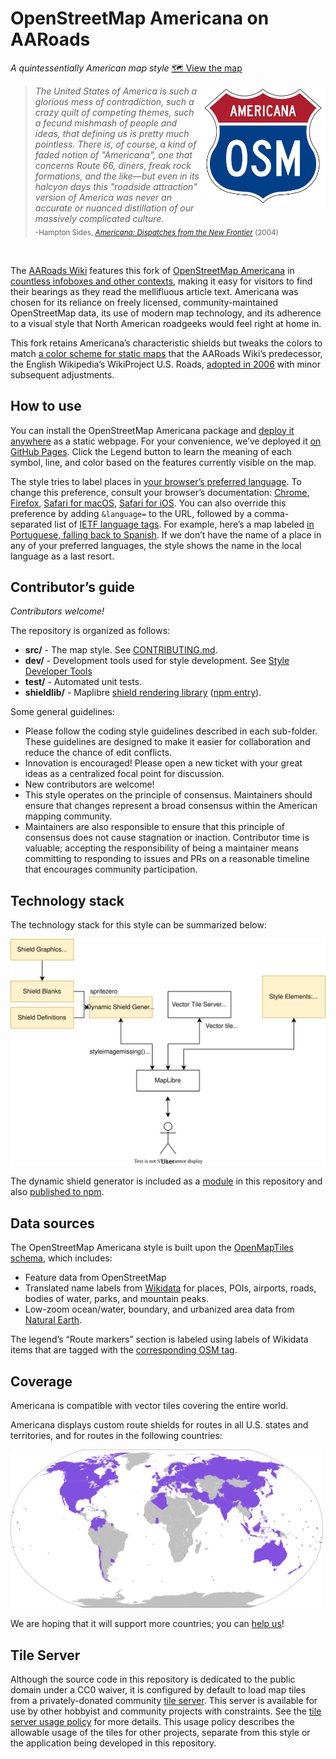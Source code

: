 # OpenStreetMap Americana on AARoads

_A quintessentially American map style_ [🗺 View the map](https://aaroads-wiki.github.io/openstreetmap-americana/)

<img src="doc-img/osm-americana-logo.png" alt="Americana map style logo" width="200" align="right"/>

> _The United States of America is such a glorious mess of contradiction, such a crazy quilt of competing themes, such a fecund mishmash of people and ideas, that defining us is pretty much pointless. There is, of course, a kind of faded notion of "Americana", one that concerns Route 66, diners, freak rock formations, and the like—but even in its halcyon days this "roadside attraction" version of America was never an accurate or nuanced distillation of our massively complicated culture._ <br/><sub>-Hampton Sides, <i>[Americana: Dispatches from the New Frontier](<https://en.wikipedia.org/wiki/Americana_(book)>)</i> (2004)</sub>

<br />

The [AARoads Wiki](https://wiki.aaroads.com/) features this fork of [OpenStreetMap Americana](https://github.com/zelonewolf/openstreetmap-americana/) in [countless infoboxes and other contexts](https://wiki.aaroads.com/wiki/AARoads:Maps), making it easy for visitors to find their bearings as they read the mellifluous article text. Americana was chosen for its reliance on freely licensed, community-maintained OpenStreetMap data, its use of modern map technology, and its adherence to a visual style that North American roadgeeks would feel right at home in.

This fork retains Americana’s characteristic shields but tweaks the colors to match [a color scheme for static maps](https://en.wikipedia.org/wiki/Wikipedia:WikiProject_U.S._Roads/Maps_task_force#Standards) that the AARoads Wiki’s predecessor, the English Wikipedia’s WikiProject U.S. Roads, [adopted in 2006](https://en.wikipedia.org/wiki/Wikipedia_talk:WikiProject_U.S._Roads/Maps_task_force/Archive_1#Voting) with minor subsequent adjustments.

## How to use

You can install the OpenStreetMap Americana package and [deploy it anywhere](CONTRIBUTING.md#Production%20builds) as a static webpage. For your convenience, we’ve deployed it [on GitHub Pages](https://aaroads-wiki.github.io/openstreetmap-americana/). Click the Legend button to learn the meaning of each symbol, line, and color based on the features currently visible on the map.

The style tries to label places in [your browser’s preferred language](https://www.w3.org/International/questions/qa-lang-priorities). To change this preference, consult your browser’s documentation: [Chrome](https://support.google.com/chrome/answer/173424), [Firefox](https://support.mozilla.org/en-US/kb/use-firefox-another-language), [Safari for macOS](https://support.apple.com/guide/mac-help/change-the-system-language-mh26684/mac), [Safari for iOS](https://support.apple.com/en-us/HT204031). You can also override this preference by adding `&language=` to the URL, followed by a comma-separated list of [IETF language tags](https://www.w3.org/International/articles/language-tags/). For example, here’s a map labeled [in Portuguese, falling back to Spanish](https://aaroads-wiki.github.io/openstreetmap-americana/#language=pt,es). If we don’t have the name of a place in any of your preferred languages, the style shows the name in the local language as a last resort.

## Contributor’s guide

_Contributors welcome!_

The repository is organized as follows:

- **src/** - The map style. See [CONTRIBUTING.md](CONTRIBUTING.md).
- **dev/** - Development tools used for style development. See [Style Developer Tools](dev/README.md)
- **test/** - Automated unit tests.
- **shieldlib/** - Maplibre [shield rendering library](shieldlib/README.md) ([npm entry](https://www.npmjs.com/package/@americana/maplibre-shield-generator?activeTab=readme)).

Some general guidelines:

- Please follow the coding style guidelines described in each sub-folder. These guidelines are designed to make it easier for collaboration and reduce the chance of edit conflicts.
- Innovation is encouraged! Please open a new ticket with your great ideas as a centralized focal point for discussion.
- New contributors are welcome!
- This style operates on the principle of consensus. Maintainers should ensure that changes represent a broad consensus within the American mapping community.
- Maintainers are also responsible to ensure that this principle of consensus does not cause stagnation or inaction. Contributor time is valuable; accepting the responsibility of being a maintainer means committing to responding to issues and PRs on a reasonable timeline that encourages community participation.

## Technology stack

The technology stack for this style can be summarized below:

<img src="doc-img/architecture.drawio.svg" alt="Americana technology stack" />

The dynamic shield generator is included as a [module](shieldlib/README.md) in this repository and also [published to npm](https://www.npmjs.com/package/@americana/maplibre-shield-generator).

## Data sources

The OpenStreetMap Americana style is built upon the [OpenMapTiles schema](https://openmaptiles.org/schema/), which includes:

- Feature data from OpenStreetMap
- Translated name labels from [Wikidata](https://www.wikidata.org/wiki/Wikidata:Main_Page) for places, POIs, airports, roads, bodies of water, parks, and mountain peaks.
- Low-zoom ocean/water, boundary, and urbanized area data from [Natural Earth](https://www.naturalearthdata.com/).

The legend’s “Route markers” section is labeled using labels of Wikidata items that are tagged with the [corresponding OSM tag](https://www.wikidata.org/wiki/Property:P1282).

## Coverage

Americana is compatible with vector tiles covering the entire world.

Americana displays custom route shields for routes in all U.S. states and territories, and for routes in the following countries:

<img src="doc-img/shield_map_world.svg" width="500" alt="Countries">

We are hoping that it will support more countries; you can [help us](https://github.com/ZeLonewolf/openstreetmap-americana/projects/1)!

## Tile Server

Although the source code in this repository is dedicated to the public domain under a CC0 waiver, it is configured by default to load map tiles from a privately-donated community [tile server](https://tile.ourmap.us). This server is available for use by other hobbyist and community projects with constraints. See the [tile server usage policy](TILE_USAGE.md) for more details. This usage policy describes the allowable usage of the tiles for other projects, separate from this style or the application being developed in this repository.
